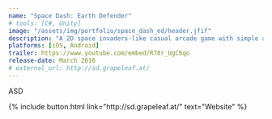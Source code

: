 ```yaml
---
name: "Space Dash: Earth Defender"
# tools: [C#, Unity]
image: "/assets/img/portfolio/space_dash_ed/header.jfif"
description: "A 2D space invaders-like casual arcade game with simple and addictive gameplay, developed in C# with Unity."
platforms: [iOS, Android] 
trailer: https://www.youtube.com/embed/R78r_UgC6qo
release-date: March 2016
# external_url: http://sd.grapeleaf.at/
---
```


ASD

<p class="text-center">
{% include button.html link="http://sd.grapeleaf.at/" text="Website" %}
</p>